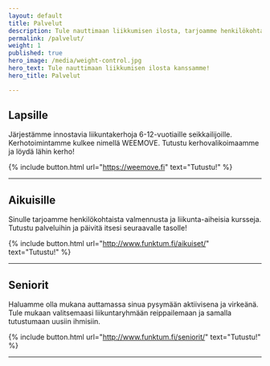 ```yaml
---
layout: default
title: Palvelut
description: Tule nauttimaan liikkumisen ilosta, tarjoamme henkilökohtaista valmennusta ja ryhmäliikuntatunteja.
permalink: /palvelut/
weight: 1
published: true
hero_image: /media/weight-control.jpg
hero_text: Tule nauttimaan liikkumisen ilosta kanssamme!
hero_title: Palvelut

---
```


## Lapsille

Järjestämme innostavia liikuntakerhoja 6-12-vuotiaille seikkailijoille. Kerhotoimintamme kulkee nimellä WEEMOVE. Tutustu kerhovalikoimaamme ja löydä lähin kerho!

{% include button.html url="https://weemove.fi" text="Tutustu!" %}

---

## Aikuisille 

Sinulle tarjoamme henkilökohtaista valmennusta ja liikunta-aiheisia kursseja. Tutustu palveluihin ja päivitä itsesi seuraavalle tasolle!

{% include button.html url="http://www.funktum.fi/aikuiset/" text="Tutustu!" %}

---

## Seniorit

Haluamme olla mukana auttamassa sinua pysymään aktiivisena ja virkeänä. Tule mukaan valitsemaasi liikuntaryhmään reippailemaan ja samalla tutustumaan uusiin ihmisiin. 

{% include button.html url="http://www.funktum.fi/seniorit/" text="Tutustu!" %}

---


